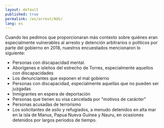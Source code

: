 ```yaml
---
layout: default
published: true
permalink: /es/arrest/AUS/
lang: es
---
```


Cuando les pedimos que proporcionaran más contexto sobre quiénes eran especialmente vulnerables al arresto y detención arbitrarios o políticos por parte del gobierno en 2018, nuestros encuestados mencionaron lo siguiente:
- Personas con discapacidad mental.
- Aborígenes e isleños del estrecho de Torres, especialmente aquellos con discapacidades
- Los denunciantes que exponen el mal gobierno
- Personas con discapacidad, especialmente aquellas que no pueden ser juzgadas
- Inmigrantes en espera de deportación
- Personas que tienen su visa cancelada por "motivos de carácter"
- Personas acusadas de terrorismo
- Los solicitantes de asilo y refugiados, a menudo detenidos en alta mar en la isla de Manus, Papua Nueva Guinea y Nauru, en ocasiones detenidos por largos períodos de tiempo.

